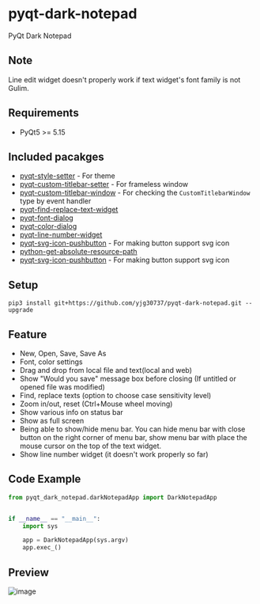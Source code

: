# pyqt-dark-notepad
PyQt Dark Notepad

## Note
Line edit widget doesn't properly work if text widget's font family is not Gulim.

## Requirements
* PyQt5 >= 5.15

## Included pacakges
* <a href="https://github.com/yjg30737/pyqt-style-setter.git">pyqt-style-setter</a> - For theme
* <a href="https://github.com/yjg30737/pyqt-custom-titlebar-setter.git">pyqt-custom-titlebar-setter</a> - For frameless window
* <a href="https://github.com/yjg30737/pyqt-custom-titlebar-window.git">pyqt-custom-titlebar-window</a> - For checking the ```CustomTitlebarWindow``` type by event handler
* <a href="https://github.com/yjg30737/pyqt-find-replace-text-widget.git">pyqt-find-replace-text-widget</a>
* <a href="https://github.com/yjg30737/pyqt-font-dialog.git">pyqt-font-dialog</a>
* <a href="https://github.com/yjg30737/pyqt-color-dialog.git">pyqt-color-dialog</a>
* <a href="https://github.com/yjg30737/pyqt-line-number-widget.git">pyqt-line-number-widget</a>
* <a href="https://github.com/yjg30737/pyqt-svg-icon-pushbutton.git">pyqt-svg-icon-pushbutton</a> - For making button support svg icon
* <a href="https://github.com/yjg30737/python-get-absolute-resource-path.git">python-get-absolute-resource-path</a>
* <a href="https://github.com/yjg30737/pyqt-svg-icon-pushbutton.git">pyqt-svg-icon-pushbutton</a> - For making button support svg icon

## Setup
```pip3 install git+https://github.com/yjg30737/pyqt-dark-notepad.git --upgrade```

## Feature
* New, Open, Save, Save As
* Font, color settings
* Drag and drop from local file and text(local and web)
* Show "Would you save" message box before closing (If untitled or opened file was modified)
* Find, replace texts (option to choose case sensitivity level)
* Zoom in/out, reset (Ctrl+Mouse wheel moving)
* Show various info on status bar
* Show as full screen
* Being able to show/hide menu bar. You can hide menu bar with close button on the right corner of menu bar, show menu bar with place the mouse cursor on the top of the text widget.
* Show line number widget (it doesn't work properly so far)

## Code Example
```python
from pyqt_dark_notepad.darkNotepadApp import DarkNotepadApp


if __name__ == "__main__":
    import sys

    app = DarkNotepadApp(sys.argv)
    app.exec_()
```

## Preview
![image](https://user-images.githubusercontent.com/55078043/156080318-f880a636-2190-4238-aa3c-02e662730451.png)
